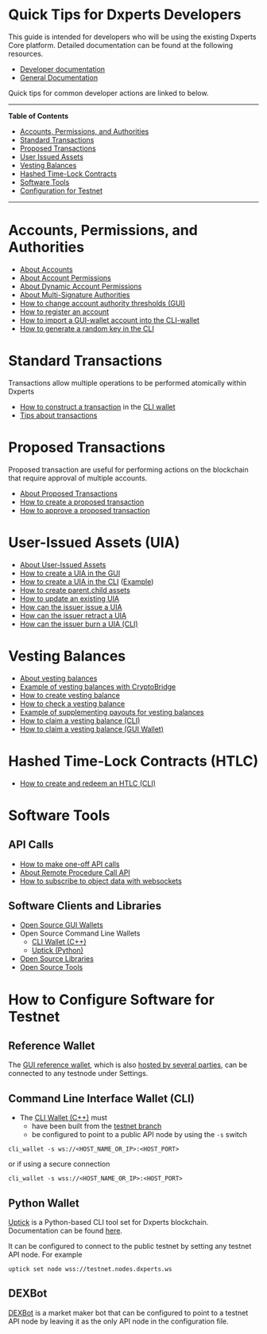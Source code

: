 # Quick Tips for Dxperts Developers

This guide is intended for developers who will be using the existing Dxperts Core platform. Detailed documentation can be found at the following resources.

- [Developer documentation](https://dev.dxperts.works)
- [General Documentation](https://how.dxperts.works/)

Quick tips for common developer actions are linked to below.

---

**Table of Contents**

- [Accounts, Permissions, and Authorities](#accounts)
- [Standard Transactions](#standard-transactions)
- [Proposed Transactions](#proposed-transactions)
- [User Issued Assets](#user-issued-assets)
- [Vesting Balances](#vesting-balances)
- [Hashed Time-Lock Contracts](#htlc)
- [Software Tools](#software-tools)
- [Configuration for Testnet](#how-to-testnet)

---

# <div id="accounts"/> Accounts, Permissions, and Authorities

- [About Accounts](https://dev.dxperts.works/en/master/dxp_guide/accounts/index_account.html)
- [About Account Permissions](https://dev.dxperts.works/en/master/dxp_guide/accounts/dxp_permissions.html)
- [About Dynamic Account Permissions](https://dxperts.org/technology/dynamic-account-permissions/)
- [About Multi-Signature Authorities](https://dev.dxperts.works/en/master/dxp_guide/accounts/dxp_multi-sign.html#dxp-multi-sign)
- [How to change account authority thresholds (GUI)](https://dev.dxperts.works/en/master/dxp_guide/accounts/dxp_permissions.html#permissions-in-wallet-settings)
- [How to register an account](https://dev.dxperts.works/en/master/dxp_guide/accounts/account-create.html#create-account-dev-cli)
- [How to import a GUI-wallet account into the CLI-wallet](https://dev.dxperts.works/en/master/dxp_guide/tutorials/cli_import_guiwallet_account.html#howto-import-gui-wallet-account-cli)
- [How to generate a random key in the CLI](https://dev.dxperts.works/en/master/api/namespaces/wallet.html?highlight=suggest#classgraphene_1_1wallet_1_1utility_1a2c813fc0587d67ed483372ff38bb5273)

# <div id="standard-transactions"/> Standard Transactions

Transactions allow multiple operations to be performed atomically within Dxperts

- [How to construct a transaction](https://dev.dxperts.works/en/master/dxp_guide/tutorials/construct-transaction.html#manually-construct-transaction) in the [CLI wallet](#CLI)
- [Tips about transactions](https://dev.dxperts.works/en/master/dxp_guide/tutorials/index.html#transfer-transactions)

# <div id="proposed-transactions"/> Proposed Transactions

Proposed transaction are useful for performing actions on the blockchain that require approval of multiple accounts.

- [About Proposed Transactions](https://dev.dxperts.works/en/master/knowledge_base/trn_proposed_transactions.html#proposed-tran)
- [How to create a proposed transaction](https://dev.dxperts.works/en/master/dxp_guide/tutorials/construct-transaction.html#manually-construct-transaction)
- [How to approve a proposed transaction](https://dev.dxperts.works/en/master/dxp_guide/tutorials/propose-transaction.html#approving-a-proposal)

# <div id="user-issued-assets"/> User-Issued Assets (UIA)

- [About User-Issued Assets](https://dev.dxperts.works/en/master/dxp_guide/tokens/uia.html)
- [How to create a UIA in the GUI](https://dev.dxperts.works/en/master/dxp_guide/tutorials/uia-create-gui.html#creating-new-uia-gui)
- [How to create a UIA in the CLI](https://dev.dxperts.works/en/master/dxp_guide/tutorials/uia-create-manual.html#uia-create-manual) ([Example](https://gitlab.com/kongfuyuan/dxperts-core_wiki/Testing-HF-1268:-Market-Fee-Sharing#create-and-issue-the-uia))
- [How to create parent.child assets](https://dev.dxperts.works/en/master/dxp_guide/index_faq.html#what-about-parent-and-child-assets)
- [How to update an existing UIA](https://dev.dxperts.works/en/master/dxp_guide/tutorials/uia-update-manual.html#uia-update-manual)
- [How can the issuer issue a UIA](https://gitlab.com/kongfuyuan/dxperts-core_wiki/Testing-HF-1268:-Market-Fee-Sharing#asset-owner-issue-the-asset)
- [How can the issuer retract a UIA](https://steemit.com/dxperts/@xeroc/how-the-issuer-of-an-iouuia-can-transfer-assets-back-to-himself)
- [How can the issuer burn a UIA (CLI)](https://dev.dxperts.works/en/master/api/wallet_api.html?highlight=burn#reserve-asset)

# <div id="vesting-balances"/> Vesting Balances

- [About vesting balances](https://dev.dxperts.works/en/master/dxp_guide/accounts/vesting_balances.html?highlight=vesting)
- [Example of vesting balances with CryptoBridge](https://crypto-bridge.org/2018/10/09/what-it-means-to-stake/)
- [How to create vesting balance](https://dev.dxperts.works/en/master/components/lib_operations.html?highlight=vesting#vesting-balance-create-operation)
- [How to check a vesting balance](https://dev.dxperts.works/en/master/dxp_guide/tutorials/vesting-list.html#list-vesting-balances)
- [Example of supplementing payouts for vesting balances](https://cryptobridge.freshdesk.com/support/solutions/articles/35000061225-how-will-funds-be-distributed-)
- [How to claim a vesting balance (CLI)](https://dev.dxperts.works/en/master/dxp_guide/tutorials/vesting-claim.html#claiming-vesting-balance)
- [How to claim a vesting balance (GUI Wallet)](https://dev.dxperts.works/en/master/dxp_guide/accounts/vesting_balances.html?highlight=vesting#claiming-a-vesting-balance)

# <div id="htlc" /> Hashed Time-Lock Contracts (HTLC)

- [How to create and redeem an HTLC (CLI)](https://gitlab.com/kongfuyuan/dxperts-core_wiki/HTLC)

# <div id="software-tools"/> Software Tools

## API Calls

- [How to make one-off API calls](https://gitlab.com/kongfuyuan/dxperts-core_wiki/API)
- [About Remote Procedure Call API](https://dev.dxperts.works/en/master/api/rpc.html#rpc)
- [How to subscribe to object data with websockets](https://gitlab.com/kongfuyuan/dxperts-core_wiki/Websocket-Subscriptions)

## Software Clients and Libraries

- [Open Source GUI Wallets](https://gitlab.com/dxperts/awesome-dxperts#opensource-wallets)
- Open Source Command Line Wallets
  - [CLI Wallet (C++)](https://dev.dxperts.works/en/master/development/index_cli.html)
  - [Uptick (Python)](https://gitlab.com/dxperts/uptick)
- [Open Source Libraries](https://gitlab.com/dxperts/awesome-dxperts#libraries)
- [Open Source Tools](https://gitlab.com/dxperts/awesome-dxperts#tools-and-scripts)

# <div id="how-to-testnet"/> How to Configure Software for Testnet

## Reference Wallet

The [GUI reference wallet](https://gitlab.com/Robertz0/dxperts-ui), which is also [hosted by several parties](https://gitlab.com/dxperts/awesome-dxperts#hosted-wallets), can be connected to any testnode under Settings.

## <div id="CLI" /> Command Line Interface Wallet (CLI)

- The [CLI Wallet (C++)](https://dev.dxperts.works/en/master/development/index_cli.html) must
  - have been built from the [testnet branch](https://gitlab.com/dxperts)
  - be configured to point to a public API node by using the `-s` switch

```
cli_wallet -s ws://<HOST_NAME_OR_IP>:<HOST_PORT>
```

or if using a secure connection

```
cli_wallet -s wss://<HOST_NAME_OR_IP>:<HOST_PORT>
```

## Python Wallet

[Uptick](https://gitlab.com/dxperts/uptick) is a Python-based CLI tool set for Dxperts blockchain. Documentation can be found [here](http://uptick.rocks/).

It can be configured to connect to the public testnet by setting any testnet API node. For example

```
uptick set node wss://testnet.nodes.dxperts.ws
```

## DEXBot

[DEXBot](http://dexbot.info/) is a market maker bot that can be configured to point to a testnet API node by leaving it as the only API node in the configuration file.
